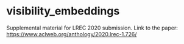 # visibility_embeddings
Supplemental material for LREC 2020 submission.
Link to the paper:
https://www.aclweb.org/anthology/2020.lrec-1.726/
